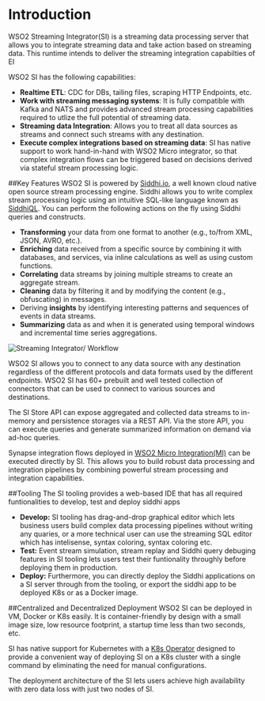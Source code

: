 
# Introduction

WSO2 Streaming Integrator(SI) is a streaming data processing server that allows you to integrate streaming data and take action based on streaming data. This runtime intends to deliver the streaming integration capabilties of EI

WSO2 SI has the following capabilities:

- **Realtime ETL**: CDC for DBs, tailing files, scraping HTTP Endpoints, etc.
- **Work with streaming messaging systems**: It is fully compatible with Kafka and NATS and provides advanced stream processing capabilities required to utlize the full potential of streaming data.
- **Streaming data Integration**: Allows you to treat all data sources as streams and connect such streams with any destination.
- **Execute complex integrations based on streaming data**: SI has native support to work hand-in-hand with WSO2 Micro integrator, so that complex integration flows can be triggered based on decisions derived via stateful stream processing logic.

##Key Features
WSO2 SI is powered by [Siddhi.io](https://siddhi.io/), a well known cloud native open source stream processing engine. Siddhi allows you to write complex stream processing logic using an intuitive SQL-like language known as [SiddhiQL](https://siddhi.io/en/v5.0/docs/). You can perform the following actions on the fly using Siddhi queries and constructs.


- **Transforming** your data from one format to another (e.g., to/from XML, JSON, AVRO, etc.).
- **Enriching** data received from a specific source by combining it with databases, and services, via inline calculations as well as using custom functions.
- **Correlating** data streams by joining multiple streams to create an aggregate stream.
- **Cleaning** data by filtering it and by modifying the content (e.g., obfuscating) in messages.
- Deriving **insights** by identifying interesting patterns and sequences of events in data streams.
- **Summarizing** data as and when it is generated using temporal windows and incremental time series aggregations.
 
 ![Streaming Integrator/ Workflow](../images/overview/streaming-integrator.png)

WSO2 SI allows you to connect to any data source with any destination regardless of the different protocols and data formats used by the different endpoints. WSO2 SI has 60+ prebuilt and well tested collection of connectors that can be used to connect to various sources and destinations. 

The SI Store API can expose aggregated and collected data streams to in-memory and persistence storages via a REST API. Via the store API, you can execute queries and generate summarized information on demand via ad-hoc queries.

Synapse integration flows deployed in [WSO2 Micro Integration(MI)](https://github.com/wso2/micro-integrator) can be executed directly by SI. This allows you to build robust data processing and integration pipelines by combining powerful stream processing and integration capabilities.

##Tooling
The SI tooling provides a web-based IDE that has all required funtionalities to develop, test and deploy siddhi apps 

- **Develop:** SI tooling has drag-and-drop graphical editor which lets business users build complex data processing pipelines without writing any quaries, or a more technical user can use the streaming SQL editor which has intelisense, syntax coloring, syntax coloring etc. 
- **Test:** Event stream simulation, stream replay and Siddhi query debuging features in SI tooling lets users test their funtionality throughly before deploying them in production.   
- **Deploy:** Furthermore, you can directly deploy the Siddhi applications on a SI server through from the tooling, or export the siddhi app to be deployed K8s or as a Docker image.

##Centralized and Decentralized Deployment
WSO2 SI can be deployed in VM, Docker or K8s easily. It is container-friendly by design with a small image size, low resource footprint, a startup time less than two seconds, etc.

SI has native support for Kubernetes with a [K8s Operator](https://siddhi.io/en/v5.1/docs/siddhi-as-a-kubernetes-microservice/) designed to provide a convenient way of deploying SI on a K8s cluster with a single command by eliminating the need for manual configurations. 
 
The deployment architecture of the SI lets users achieve high availability with zero data loss with just two nodes of SI.


